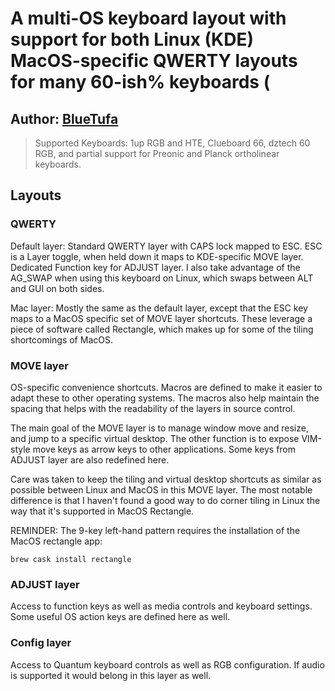 # A multi-OS keyboard layout with support for both Linux (KDE) MacOS-specific QWERTY layouts for many 60-ish% keyboards (

## Author: [BlueTufa](https://github.com/BlueTufa)

> Supported Keyboards: 1up RGB and HTE, Clueboard 66, dztech 60 RGB, and partial support for Preonic and Planck ortholinear keyboards.

## Layouts

### QWERTY
Default layer:  Standard QWERTY layer with CAPS lock mapped to ESC.  ESC is a Layer toggle, when held down it maps to KDE-specific MOVE layer.  Dedicated Function key for ADJUST layer.  I also take advantage of the AG_SWAP when using this keyboard on Linux, which swaps between ALT and GUI on both sides.  

Mac layer:  Mostly the same as the default layer, except that the ESC key maps to a MacOS specific set of MOVE layer shortcuts.  These leverage a piece of software called Rectangle, which makes up for some of the tiling shortcomings of MacOS.

### MOVE layer
OS-specific convenience shortcuts.  Macros are defined to make it easier to adapt these to other operating systems.  The macros also help maintain the spacing that helps with the readability of the layers in source control.  

The main goal of the MOVE layer is to manage window move and resize, and jump to a specific virtual desktop.  The other function is to expose VIM-style move keys as arrow keys to other applications.  Some keys from ADJUST layer are also redefined here.

Care was taken to keep the tiling and virtual desktop shortcuts as similar as possible between Linux and MacOS in this MOVE layer.  The most notable difference is that I haven't found a good way to do corner tiling in Linux the way that it's supported in MacOS Rectangle.

REMINDER: The 9-key left-hand pattern requires the installation of the MacOS rectangle app:

`brew cask install rectangle`

### ADJUST layer
Access to function keys as well as media controls and keyboard settings.  Some useful OS action keys are defined here as well.  

### Config layer
Access to Quantum keyboard controls as well as RGB configuration.  If audio is supported it would belong in this layer as well.
